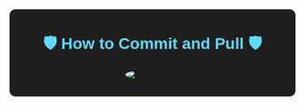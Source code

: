<div align="center" style="background-color: #1f1f1f; padding: 30px; border-radius: 10px;">
   <h1 style="color: #61dafb; font-family: 'Arial', sans-serif; margin-top: 10px; font-size: 28px; font-weight: bold;">🛡️  How to Commit and Pull 🛡️ </h1>
    <img src="https://media.licdn.com/dms/image/C4D12AQF6-4QGS0Gw2Q/article-cover_image-shrink_720_1280/0/1623147132038?e=2147483647&v=beta&t=63_JWmPGVzpGN3Fj4Y33J6aF9gjXl8GgIckyfzZ3Jow" alt="Code Wings" style="border-radius: 50%;">
</div>
